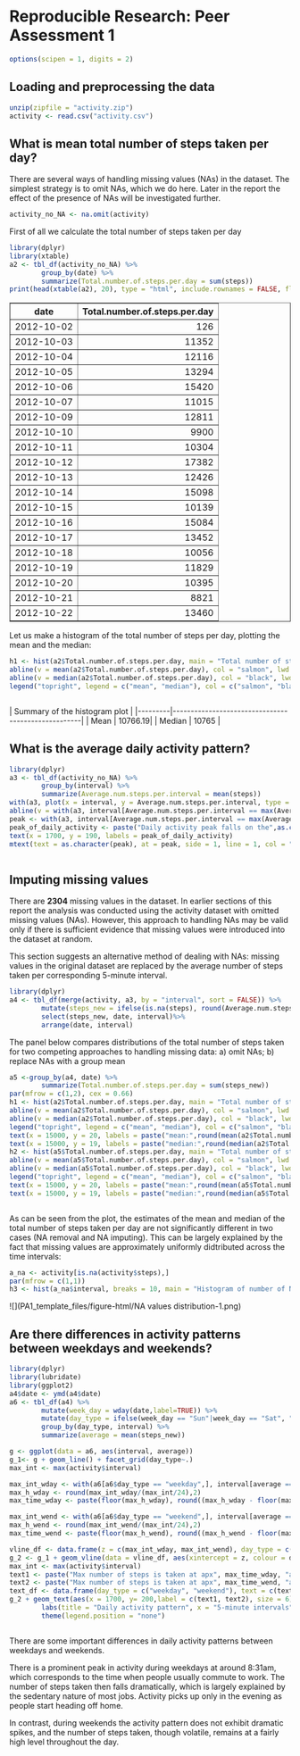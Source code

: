 # Reproducible Research: Peer Assessment 1

```r
options(scipen = 1, digits = 2)
```


## Loading and preprocessing the data


```r
unzip(zipfile = "activity.zip")
activity <- read.csv("activity.csv")
```

## What is mean total number of steps taken per day?  
There are several ways of handling missing values (NAs) in the dataset. The simplest strategy is to omit NAs, which we do here. Later in the report the effect of the presence of NAs will be investigated further.  


```r
activity_no_NA <- na.omit(activity)
```
First of all we calculate the total number of steps taken per day

```r
library(dplyr)
library(xtable)
a2 <- tbl_df(activity_no_NA) %>%
        group_by(date) %>%
        summarize(Total.number.of.steps.per.day = sum(steps))
print(head(xtable(a2), 20), type = "html", include.rownames = FALSE, floating = FALSE)
```

<!-- html table generated in R 3.1.2 by xtable 1.7-4 package -->
<!-- Wed Aug 12 00:19:39 2015 -->
<table border=1>
<tr> <th> date </th> <th> Total.number.of.steps.per.day </th>  </tr>
  <tr> <td> 2012-10-02 </td> <td align="right"> 126 </td> </tr>
  <tr> <td> 2012-10-03 </td> <td align="right"> 11352 </td> </tr>
  <tr> <td> 2012-10-04 </td> <td align="right"> 12116 </td> </tr>
  <tr> <td> 2012-10-05 </td> <td align="right"> 13294 </td> </tr>
  <tr> <td> 2012-10-06 </td> <td align="right"> 15420 </td> </tr>
  <tr> <td> 2012-10-07 </td> <td align="right"> 11015 </td> </tr>
  <tr> <td> 2012-10-09 </td> <td align="right"> 12811 </td> </tr>
  <tr> <td> 2012-10-10 </td> <td align="right"> 9900 </td> </tr>
  <tr> <td> 2012-10-11 </td> <td align="right"> 10304 </td> </tr>
  <tr> <td> 2012-10-12 </td> <td align="right"> 17382 </td> </tr>
  <tr> <td> 2012-10-13 </td> <td align="right"> 12426 </td> </tr>
  <tr> <td> 2012-10-14 </td> <td align="right"> 15098 </td> </tr>
  <tr> <td> 2012-10-15 </td> <td align="right"> 10139 </td> </tr>
  <tr> <td> 2012-10-16 </td> <td align="right"> 15084 </td> </tr>
  <tr> <td> 2012-10-17 </td> <td align="right"> 13452 </td> </tr>
  <tr> <td> 2012-10-18 </td> <td align="right"> 10056 </td> </tr>
  <tr> <td> 2012-10-19 </td> <td align="right"> 11829 </td> </tr>
  <tr> <td> 2012-10-20 </td> <td align="right"> 10395 </td> </tr>
  <tr> <td> 2012-10-21 </td> <td align="right"> 8821 </td> </tr>
  <tr> <td> 2012-10-22 </td> <td align="right"> 13460 </td> </tr>
   </table>

  
Let us make a histogram of the total number of steps per day, plotting the mean and the median:  


```r
h1 <- hist(a2$Total.number.of.steps.per.day, main = "Total number of steps per day (NAs omitted)", xlab = "Total number of steps per day", ylab = "Frequency", col = "dark green", breaks = 15) 
abline(v = mean(a2$Total.number.of.steps.per.day), col = "salmon", lwd = 5)
abline(v = median(a2$Total.number.of.steps.per.day), col = "black", lwd = 3)
legend("topright", legend = c("mean", "median"), col = c("salmon", "black"), lwd = c(5,3))
```

<img src="PA1_template_files/figure-html/histogram-1.png" title="" alt="" style="display: block; margin: auto;" />
 

| Summary of the histogram plot                                |
|---------|----------------------------------------------------|
| Mean    | 10766.19|
| Median  | 10765       |

  
## What is the average daily activity pattern?

```r
library(dplyr)
a3 <- tbl_df(activity_no_NA) %>%
        group_by(interval) %>%
        summarize(Average.num.steps.per.interval = mean(steps))
with(a3, plot(x = interval, y = Average.num.steps.per.interval, type = "l", ylab = "Avg. number of steps taken,averaged across all days", xlab = "5-minute interval", main = "Average daily activity pattern", xlim = c(0, 2500)))
abline(v = with(a3, interval[Average.num.steps.per.interval == max(Average.num.steps.per.interval)]), col = "dark green", lwd = 2, lty = 2)
peak <- with(a3, interval[Average.num.steps.per.interval == max(Average.num.steps.per.interval)])
peak_of_daily_activity <- paste("Daily activity peak falls on the",as.character(peak),"th interval")
text(x = 1700, y = 190, labels = peak_of_daily_activity)
mtext(text = as.character(peak), at = peak, side = 1, line = 1, col = "dark green")
```

<img src="PA1_template_files/figure-html/plot-1.png" title="" alt="" style="display: block; margin: auto;" />
  
## Imputing missing values
  
There are **2304** missing values in the dataset. In earlier sections of this report the analysis was conducted using the activity dataset with omitted missing values (NAs). However, this approach to handling NAs may be valid only if there is sufficient evidence that missing values were introduced into the dataset at random. 
  
This section suggests an alternative method of dealing with NAs: missing values in the original dataset are replaced by the average number of steps taken per corresponding 5-minute interval.


```r
library(dplyr)
a4 <- tbl_df(merge(activity, a3, by = "interval", sort = FALSE)) %>%
        mutate(steps_new = ifelse(is.na(steps), round(Average.num.steps.per.interval,2), round(steps, 2))) %>%
        select(steps_new, date, interval)%>%
        arrange(date, interval)
```

The panel below compares distributions of the total number of steps taken for two competing approaches to handling missing data: a) omit NAs; b) replace NAs with a group mean
  

```r
a5 <-group_by(a4, date) %>%
        summarize(Total.number.of.steps.per.day = sum(steps_new))
par(mfrow = c(1,2), cex = 0.66)
h1 <- hist(a2$Total.number.of.steps.per.day, main = "Total number of steps per day \n (omit NAs)", xlab = "Total number of steps per day", ylab = "Frequency", col = "dark green", breaks = 15, ylim = c(0,25))
abline(v = mean(a2$Total.number.of.steps.per.day), col = "salmon", lwd = 5)
abline(v = median(a2$Total.number.of.steps.per.day), col = "black", lwd = 3)
legend("topright", legend = c("mean", "median"), col = c("salmon", "black"), lwd = c(5,3))
text(x = 15000, y = 20, labels = paste("mean:",round(mean(a2$Total.number.of.steps.per.day),2) ), adj = c(0,0) )
text(x = 15000, y = 19, labels = paste("median:",round(median(a2$Total.number.of.steps.per.day),2) ), adj = c(0,0) )
h2 <- hist(a5$Total.number.of.steps.per.day, main = "Total number of steps per day \n (replace NAs with a group mean)", xlab = "Total number of steps per day", ylab = "Frequency", col = "dark green", breaks = 15, ylim = c(0,25))
abline(v = mean(a5$Total.number.of.steps.per.day), col = "salmon", lwd = 5)
abline(v = median(a5$Total.number.of.steps.per.day), col = "black", lwd = 3)
legend("topright", legend = c("mean", "median"), col = c("salmon", "black"), lwd = c(5,3))
text(x = 15000, y = 20, labels = paste("mean:",round(mean(a5$Total.number.of.steps.per.day),2) ), adj =c(0,0) )
text(x = 15000, y = 19, labels = paste("median:",round(median(a5$Total.number.of.steps.per.day),2) ), adj = c(0,0) )
```

<img src="PA1_template_files/figure-html/histogram plot after handling NAs-1.png" title="" alt="" style="display: block; margin: auto;" />

As can be seen from the plot, the estimates of the mean and median of the total number of steps taken per day are not significantly different in two cases (NA removal and NA imputing). This can be largely explained by the fact that missing values are approximately uniformly didtributed across the time intervals: 


```r
a_na <- activity[is.na(activity$steps),]
par(mfrow = c(1,1))
h3 <- hist(a_na$interval, breaks = 10, main = "Histogram of number of NA values per time interval", xlab = "", xlim = c(0, 2500), col = "dark green")
```

![](PA1_template_files/figure-html/NA values distribution-1.png) 
  
## Are there differences in activity patterns between weekdays and weekends?


```r
library(dplyr)
library(lubridate)
library(ggplot2)
a4$date <- ymd(a4$date)
a6 <- tbl_df(a4) %>%
        mutate(week_day = wday(date,label=TRUE)) %>%
        mutate(day_type = ifelse(week_day == "Sun"|week_day == "Sat", "weekend", "weekday")) %>%
        group_by(day_type, interval) %>%
        summarize(average = mean(steps_new))

g <- ggplot(data = a6, aes(interval, average))
g_1<- g + geom_line() + facet_grid(day_type~.)
max_int <- max(activity$interval)

max_int_wday <- with(a6[a6$day_type == "weekday",], interval[average == max(average)])
max_h_wday <- round(max_int_wday/(max_int/24),2)
max_time_wday <- paste(floor(max_h_wday), round((max_h_wday - floor(max_h_wday))*60,0), sep = ":")

max_int_wend <- with(a6[a6$day_type == "weekend",], interval[average == max(average)])
max_h_wend <- round(max_int_wend/(max_int/24),2)
max_time_wend <- paste(floor(max_h_wend), round((max_h_wend - floor(max_h_wend))*60,0), sep = ":")

vline_df <- data.frame(z = c(max_int_wday, max_int_wend), day_type = c("weekday", "weekend"), col= c("dark green", "salmon"))
g_2 <- g_1 + geom_vline(data = vline_df, aes(xintercept = z, colour = day_type))
max_int <- max(activity$interval)
text1 <- paste("Max number of steps is taken at apx", max_time_wday, "am")
text2 <- paste("Max number of steps is taken at apx", max_time_wend, "am")
text_df <- data.frame(day_type = c("weekday", "weekend"), text = c(text1, text2))
g_2 + geom_text(aes(x = 1700, y= 200,label = c(text1, text2), size = 6), data = text_df)+
        labs(title = "Daily activity pattern", x = "5-minute intervals", y = "Average number of steps taken")+
        theme(legend.position = "none")
```

<img src="PA1_template_files/figure-html/daily activity plot on weekdays and weekends-1.png" title="" alt="" style="display: block; margin: auto;" />

  
There are some important differences in daily activity patterns between weekdays and weekends.
  
There is a prominent peak in activity during weekdays at around 8:31am, which corresponds to the time when people usually commute to work. The number of steps taken then falls dramatically, which is largely explained by the sedentary nature of most jobs. Activity picks up only in the evening as people start heading off home. 

In contrast, during weekends the activity pattern does not exhibit dramatic spikes, and the number of steps taken, though volatile, remains at a fairly high level throughout the day.  
